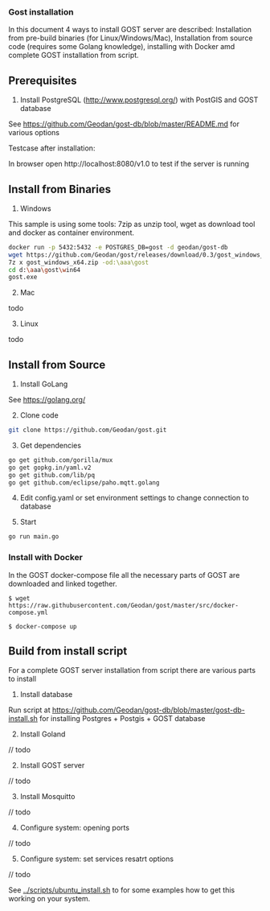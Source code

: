 
### Gost installation 

In this document 4 ways to install GOST server are described: Installation from pre-build binaries (for Linux/Windows/Mac), 
Installation from source code (requires some Golang knowledge), installing with Docker amd complete GOST installation from script. 

## Prerequisites

1) Install PostgreSQL (http://www.postgresql.org/) with PostGIS and GOST database

See https://github.com/Geodan/gost-db/blob/master/README.md for various options

Testcase after installation: 

In browser open http://localhost:8080/v1.0 to test if the server is running

## Install from Binaries

1) Windows

This sample is using some tools: 7zip as unzip tool, wget as download tool and docker as container environment.

```sh
docker run -p 5432:5432 -e POSTGRES_DB=gost -d geodan/gost-db
wget https://github.com/Geodan/gost/releases/download/0.3/gost_windows_x64.zip
7z x gost_windows_x64.zip -od:\aaa\gost
cd d:\aaa\gost\win64
gost.exe
```

2) Mac

todo

3) Linux

todo

## Install from Source

1) Install GoLang

See https://golang.org/

2) Clone code
```sh
git clone https://github.com/Geodan/gost.git
```
3) Get dependencies

```sh
go get github.com/gorilla/mux
go get gopkg.in/yaml.v2
go get github.com/lib/pq
go get github.com/eclipse/paho.mqtt.golang
```

4) Edit config.yaml or set environment settings to change connection to database<br />

5) Start

```sh
go run main.go
```

### Install with Docker

In the GOST docker-compose file all the necessary parts of GOST are downloaded and linked together.
```
$ wget https://raw.githubusercontent.com/Geodan/gost/master/src/docker-compose.yml 

$ docker-compose up
```

## Build from install script

For a complete GOST server installation from script there are various parts to install

1) Install database

Run script at https://github.com/Geodan/gost-db/blob/master/gost-db-install.sh for installing Postgres + Postgis + GOST database

2) Install Goland

// todo

2) Install GOST server

// todo

3) Install Mosquitto

// todo

4) Configure system: opening ports

// todo

5) Configure system: set services resatrt options

// todo

See  [../scripts/ubuntu_install.sh](../scripts/ubuntu_install.sh) to for some examples how to get this working on your system.
